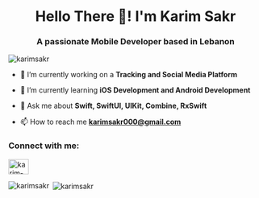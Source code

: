 <h1 align="center">Hello There 👋! I'm Karim Sakr</h1>
<h3 align="center">A passionate Mobile Developer based in Lebanon</h3>

<p align="left"> <img src="https://komarev.com/ghpvc/?username=karimsakr&label=Profile%20views&color=0e75b6&style=flat" alt="karimsakr" /> </p>

- 🔭 I’m currently working on a **Tracking and Social Media Platform**

- 🌱 I’m currently learning **iOS Development and Android Development**

- 💬 Ask me about **Swift, SwiftUI, UIKit, Combine, RxSwift**

- 📫 How to reach me **karimsakr000@gmail.com**

<h3 align="left">Connect with me:</h3>
<p align="left">
<a href="https://www.linkedin.com/in/karim-sakr-871948207/" target="blank"><img align="center" src="https://raw.githubusercontent.com/rahuldkjain/github-profile-readme-generator/master/src/images/icons/Social/linked-in-alt.svg" alt="karim-sakr-871948207" height="30" width="40" /></a>
</p>

<p><img align="left" src="https://github-readme-stats.vercel.app/api/top-langs?username=karimsakr&show_icons=true&locale=en&layout=compact" alt="karimsakr" /></p>

<p>&nbsp;<img align="center" src="https://github-readme-stats.vercel.app/api?username=karimsakr&show_icons=true&locale=en" alt="karimsakr" /></p>

<!---
KarimSakr/KarimSakr is a ✨ special ✨ repository because its `README.md` (this file) appears on your GitHub profile.
You can click the Preview link to take a look at your changes.
--->

<!---
KarimSakr/KarimSakr is a ✨ special ✨ repository because its `README.md` (this file) appears on your GitHub profile.
You can click the Preview link to take a look at your changes.
--->
